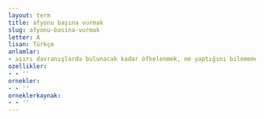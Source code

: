 ```yaml
---
layout: term
title: afyonu başına vurmak
slug: afyonu-basina-vurmak
letter: A
lisan: Türkçe
anlamlar:
- aşırı davranışlarda bulunacak kadar öfkelenmek, ne yaptığını bilememek
ozellikler:
- - ''
ornekler:
- - ''
orneklerkaynak:
- - ''
---
```

